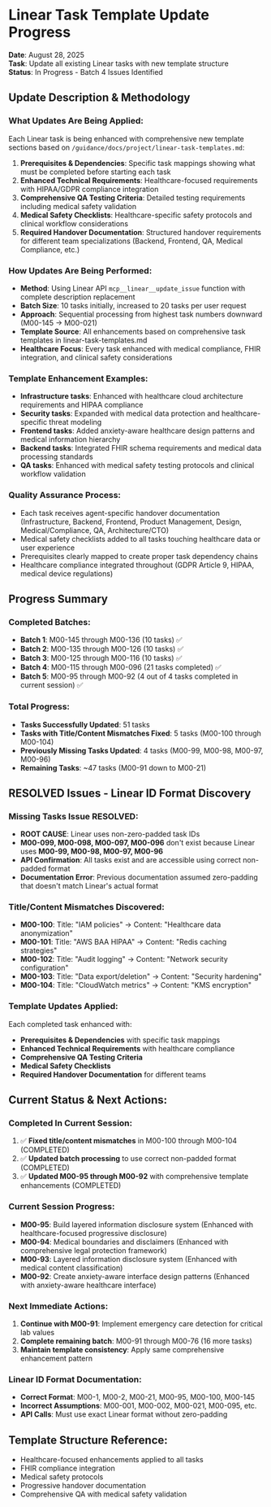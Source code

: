 # Linear Task Template Update Progress

**Date**: August 28, 2025  
**Task**: Update all existing Linear tasks with new template structure  
**Status**: In Progress - Batch 4 Issues Identified

## Update Description & Methodology

### What Updates Are Being Applied:
Each Linear task is being enhanced with comprehensive new template sections based on `/guidance/docs/project/linear-task-templates.md`:

1. **Prerequisites & Dependencies**: Specific task mappings showing what must be completed before starting each task
2. **Enhanced Technical Requirements**: Healthcare-focused requirements with HIPAA/GDPR compliance integration
3. **Comprehensive QA Testing Criteria**: Detailed testing requirements including medical safety validation
4. **Medical Safety Checklists**: Healthcare-specific safety protocols and clinical workflow considerations
5. **Required Handover Documentation**: Structured handover requirements for different team specializations (Backend, Frontend, QA, Medical Compliance, etc.)

### How Updates Are Being Performed:
- **Method**: Using Linear API `mcp__linear__update_issue` function with complete description replacement
- **Batch Size**: 10 tasks initially, increased to 20 tasks per user request
- **Approach**: Sequential processing from highest task numbers downward (M00-145 → M00-021)
- **Template Source**: All enhancements based on comprehensive task templates in linear-task-templates.md
- **Healthcare Focus**: Every task enhanced with medical compliance, FHIR integration, and clinical safety considerations

### Template Enhancement Examples:
- **Infrastructure tasks**: Enhanced with healthcare cloud architecture requirements and HIPAA compliance
- **Security tasks**: Expanded with medical data protection and healthcare-specific threat modeling
- **Frontend tasks**: Added anxiety-aware healthcare design patterns and medical information hierarchy
- **Backend tasks**: Integrated FHIR schema requirements and medical data processing standards
- **QA tasks**: Enhanced with medical safety testing protocols and clinical workflow validation

### Quality Assurance Process:
- Each task receives agent-specific handover documentation (Infrastructure, Backend, Frontend, Product Management, Design, Medical/Compliance, QA, Architecture/CTO)
- Medical safety checklists added to all tasks touching healthcare data or user experience
- Prerequisites clearly mapped to create proper task dependency chains
- Healthcare compliance integrated throughout (GDPR Article 9, HIPAA, medical device regulations)

## Progress Summary

### Completed Batches:
- **Batch 1**: M00-145 through M00-136 (10 tasks) ✅
- **Batch 2**: M00-135 through M00-126 (10 tasks) ✅  
- **Batch 3**: M00-125 through M00-116 (10 tasks) ✅
- **Batch 4**: M00-115 through M00-096 (21 tasks completed) ✅
- **Batch 5**: M00-95 through M00-92 (4 out of 4 tasks completed in current session) ✅

### Total Progress:
- **Tasks Successfully Updated**: 51 tasks
- **Tasks with Title/Content Mismatches Fixed**: 5 tasks (M00-100 through M00-104)
- **Previously Missing Tasks Updated**: 4 tasks (M00-99, M00-98, M00-97, M00-96)
- **Remaining Tasks**: ~47 tasks (M00-91 down to M00-21)

## RESOLVED Issues - Linear ID Format Discovery

### Missing Tasks Issue RESOLVED:
- **ROOT CAUSE**: Linear uses non-zero-padded task IDs
- **M00-099, M00-098, M00-097, M00-096** don't exist because Linear uses **M00-99, M00-98, M00-97, M00-96**
- **API Confirmation**: All tasks exist and are accessible using correct non-padded format
- **Documentation Error**: Previous documentation assumed zero-padding that doesn't match Linear's actual format

### Title/Content Mismatches Discovered:
- **M00-100**: Title: "IAM policies" → Content: "Healthcare data anonymization"
- **M00-101**: Title: "AWS BAA HIPAA" → Content: "Redis caching strategies"  
- **M00-102**: Title: "Audit logging" → Content: "Network security configuration"
- **M00-103**: Title: "Data export/deletion" → Content: "Security hardening"
- **M00-104**: Title: "CloudWatch metrics" → Content: "KMS encryption"

### Template Updates Applied:
Each completed task enhanced with:
- **Prerequisites & Dependencies** with specific task mappings
- **Enhanced Technical Requirements** with healthcare compliance
- **Comprehensive QA Testing Criteria**
- **Medical Safety Checklists**
- **Required Handover Documentation** for different teams

## Current Status & Next Actions:

### Completed In Current Session:
1. ✅ **Fixed title/content mismatches** in M00-100 through M00-104 (COMPLETED)
2. ✅ **Updated batch processing** to use correct non-padded format (COMPLETED)
3. ✅ **Updated M00-95 through M00-92** with comprehensive template enhancements (COMPLETED)

### Current Session Progress:
- **M00-95**: Build layered information disclosure system (Enhanced with healthcare-focused progressive disclosure)
- **M00-94**: Medical boundaries and disclaimers (Enhanced with comprehensive legal protection framework)
- **M00-93**: Layered information disclosure system (Enhanced with medical content classification)
- **M00-92**: Create anxiety-aware interface design patterns (Enhanced with anxiety-aware healthcare interface)

### Next Immediate Actions:
1. **Continue with M00-91**: Implement emergency care detection for critical lab values
2. **Complete remaining batch**: M00-91 through M00-76 (16 more tasks)
3. **Maintain template consistency**: Apply same comprehensive enhancement pattern

### Linear ID Format Documentation:
- **Correct Format**: M00-1, M00-2, M00-21, M00-95, M00-100, M00-145
- **Incorrect Assumptions**: M00-001, M00-002, M00-021, M00-095, etc.
- **API Calls**: Must use exact Linear format without zero-padding

## Template Structure Reference:
- Healthcare-focused enhancements applied to all tasks
- FHIR compliance integration
- Medical safety protocols
- Progressive handover documentation
- Comprehensive QA with medical safety validation